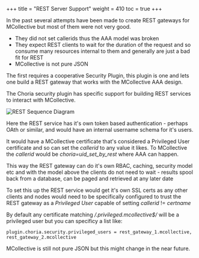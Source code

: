 +++
title = "REST Server Support"
weight = 410
toc = true
+++

In the past several attempts have been made to create REST gateways for MCollective but most of them were not very good.

   * They did not set callerids thus the AAA model was broken
   * They expect REST clients to wait for the duration of the request and so
     consume many resources internal to them and generally are just a bad fit
     for REST
   * MCollective is not pure JSON

The first requires a cooperative Security Plugin, this plugin is one and lets one build a REST gateway that works with the MCollective AAA design.

The Choria security plugin has specific support for building REST services to interact with MCollective.

![REST Sequence Diagram](/docs/rest-sequence.png)

Here the REST service has it's own token based authentication - perhaps OAth or similar, and would have an internal username schema for it's users.

It would have a MCollective certificate that's considered a Privileged User certificate and so can set the _callerid_ to any value it likes.  To MCollective the _callerid_ would be _choria=uid_set_by_rest_ where AAA can happen.

This way the REST gateway can do it's own RBAC, caching, security model etc and with the model above the clients do not need to wait - results spool back from a database, can be paged and retrieved at any later date

To set this up the REST service would get it's own SSL certs as any other clients and nodes would need to be specifically configured to trust the REST gateway as a _Privileged User_ capable of setting _callerid_ != _certname_

By default any certificate matching _/\.privileged.mcollective$/_ will be a privileged user but you can specificy a list like:

```
plugin.choria.security.privileged_users = rest_gateway_1.mcollective, rest_gateway_2.mcollective
```

MCollective is still not pure JSON but this might change in the near future.
